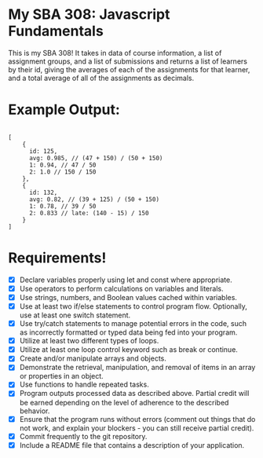 # My SBA 308: Javascript Fundamentals
This is my SBA 308! It takes in data of course information, a list of assignment groups, and a list of submissions
and returns a list of learners by their id, giving the averages of each of the assignments for that learner, and a total average
of all of the assignments as decimals.

# Example Output:
<code>
[
    {
      id: 125,
      avg: 0.985, // (47 + 150) / (50 + 150)
      1: 0.94, // 47 / 50
      2: 1.0 // 150 / 150
    },
    {
      id: 132,
      avg: 0.82, // (39 + 125) / (50 + 150)
      1: 0.78, // 39 / 50
      2: 0.833 // late: (140 - 15) / 150
    }
]
</code>

# Requirements!
- [x] Declare variables properly using let and const where appropriate.
- [x] Use operators to perform calculations on variables and literals.
- [x] Use strings, numbers, and Boolean values cached within variables.
- [x] Use at least two if/else statements to control program flow. Optionally, use at least one switch statement.
- [x] Use try/catch statements to manage potential errors in the code, such as incorrectly formatted or typed data being fed into your program.
- [x] Utilize at least two different types of loops.
- [x] Utilize at least one loop control keyword such as break or continue.
- [x] Create and/or manipulate arrays and objects.
- [x] Demonstrate the retrieval, manipulation, and removal of items in an array or properties in an object.
- [x] Use functions to handle repeated tasks.
- [x] Program outputs processed data as described above. Partial credit will be earned depending on the level of adherence to the described behavior.
- [x] Ensure that the program runs without errors (comment out things that do not work, and explain your blockers - you can still receive partial credit).
- [x] Commit frequently to the git repository.
- [x] Include a README file that contains a description of your application.
